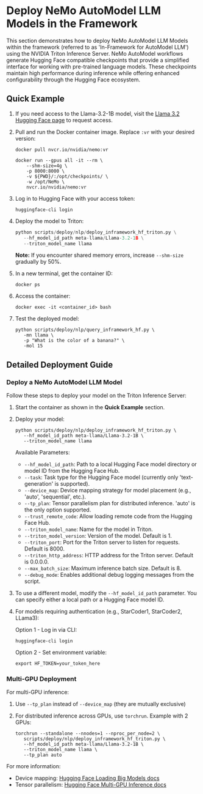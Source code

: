 # Deploy NeMo AutoModel LLM Models in the Framework

This section demonstrates how to deploy NeMo AutoModel LLM Models within the framework (referred to as 'In-Framework for AutoModel LLM') using the NVIDIA Triton Inference Server. NeMo AutoModel workflows generate Hugging Face compatible checkpoints that provide a simplified interface for working with pre-trained language models. These checkpoints maintain high performance during inference while offering enhanced configurability through the Hugging Face ecosystem.


## Quick Example

1. If you need access to the Llama-3.2-1B model, visit the [Llama 3.2 Hugging Face page](https://huggingface.co/meta-llama/Llama-3.2-1B) to request access.

2. Pull and run the Docker container image. Replace ``:vr`` with your desired version:

   ```shell
   docker pull nvcr.io/nvidia/nemo:vr

   docker run --gpus all -it --rm \
       --shm-size=4g \
       -p 8000:8000 \
       -v ${PWD}/:/opt/checkpoints/ \
       -w /opt/NeMo \
       nvcr.io/nvidia/nemo:vr
   ``` 

3. Log in to Hugging Face with your access token:

   ```shell
   huggingface-cli login
   ```

4. Deploy the model to Triton:

   ```python
   python scripts/deploy/nlp/deploy_inframework_hf_triton.py \
      --hf_model_id_path meta-llama/Llama-3.2-1B \
      --triton_model_name llama
   ```
   
   **Note:** If you encounter shared memory errors, increase ``--shm-size`` gradually by 50%.

5. In a new terminal, get the container ID:

   ```shell
   docker ps
   ```

6. Access the container:

   ```shell
   docker exec -it <container_id> bash
   ```

7. Test the deployed model:

   ```shell
   python scripts/deploy/nlp/query_inframework_hf.py \
      -mn llama \
      -p "What is the color of a banana?" \
      -mol 15
   ```

## Detailed Deployment Guide

### Deploy a NeMo AutoModel LLM Model

Follow these steps to deploy your model on the Triton Inference Server:

1. Start the container as shown in the **Quick Example** section.

2. Deploy your model:

   ```shell
   python scripts/deploy/nlp/deploy_inframework_hf_triton.py \
      --hf_model_id_path meta-llama/Llama-3.2-1B \
      --triton_model_name llama
   ```

   Available Parameters:
   
   - ``--hf_model_id_path``: Path to a local Hugging Face model directory or model ID from the Hugging Face Hub.
   - ``--task``: Task type for the Hugging Face model (currently only 'text-generation' is supported).
   - ``--device_map``: Device mapping strategy for model placement (e.g., 'auto', 'sequential', etc.).
   - ``--tp_plan``: Tensor parallelism plan for distributed inference. 'auto' is the only option supported.
   - ``--trust_remote_code``: Allow loading remote code from the Hugging Face Hub.
   - ``--triton_model_name``: Name for the model in Triton.
   - ``--triton_model_version``: Version of the model. Default is 1.
   - ``--triton_port``: Port for the Triton server to listen for requests. Default is 8000.
   - ``--triton_http_address``: HTTP address for the Triton server. Default is 0.0.0.0.
   - ``--max_batch_size``: Maximum inference batch size. Default is 8.
   - ``--debug_mode``: Enables additional debug logging messages from the script.

3. To use a different model, modify the ``--hf_model_id_path`` parameter. You can specify either a local path or a Hugging Face model ID.

4. For models requiring authentication (e.g., StarCoder1, StarCoder2, LLama3):

   Option 1 - Log in via CLI:
   
   ```shell
   huggingface-cli login
   ```

   Option 2 - Set environment variable:

   ```shell
   export HF_TOKEN=your_token_here
   ```

### Multi-GPU Deployment

For multi-GPU inference:

1. Use ``--tp_plan`` instead of ``--device_map`` (they are mutually exclusive)
2. For distributed inference across GPUs, use ``torchrun``. Example with 2 GPUs:

   ```shell
   torchrun --standalone --nnodes=1 --nproc_per_node=2 \
      scripts/deploy/nlp/deploy_inframework_hf_triton.py \
      --hf_model_id_path meta-llama/Llama-3.2-1B \
      --triton_model_name llama \
      --tp_plan auto
   ```

For more information:
   - Device mapping: [Hugging Face Loading Big Models docs](https://huggingface.co/docs/accelerate/main/concept_guides/big_model_inference)
   - Tensor parallelism: [Hugging Face Multi-GPU Inference docs](https://huggingface.co/docs/transformers/v4.47.0/en/perf_infer_gpu_multi)
